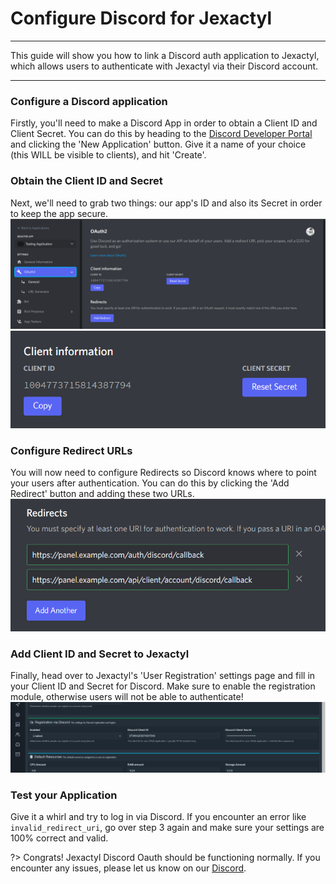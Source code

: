 # Configure Discord for Jexactyl

***

This guide will show you how to link a Discord auth application to Jexactyl, which allows
users to authenticate with Jexactyl via their Discord account.

***

### Configure a Discord application

Firstly, you'll need to make a Discord App in order to obtain a Client ID and Client Secret.
You can do this by heading to the [Discord Developer Portal](https://discord.com/developers)
and clicking the 'New Application' button. Give it a name of your choice (this WILL be visible to
clients), and hit 'Create'.

### Obtain the Client ID and Secret

Next, we'll need to grab two things: our app's ID and also its Secret in order to keep the app secure.
![Discord ID image](../../public/images/discord_id.png)
![Discord ID image 2](../../public/images/discord_id_2.png)

### Configure Redirect URLs

You will now need to configure Redirects so Discord knows where to point your users after authentication.
You can do this by clicking the 'Add Redirect' button and adding these two URLs.
![Discord Redirect image](../../public/images/discord_redirect.png)

### Add Client ID and Secret to Jexactyl

Finally, head over to Jexactyl's 'User Registration' settings page and fill in your Client ID and Secret
for Discord. Make sure to enable the registration module, otherwise users will not be able to authenticate!
![Enable Jexactyl image](../../public/images/discord_jexactyl.png)

### Test your Application

Give it a whirl and try to log in via Discord. If you encounter an error like `invalid_redirect_uri`, go over
step 3 again and make sure your settings are 100% correct and valid.

?>
Congrats! Jexactyl Discord Oauth should be functioning normally.
If you encounter any issues, please let us know on our [Discord](https://discord.com/invite/qttGR4Z5Pk).
